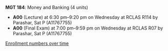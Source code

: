 **MGT 184**: Money and Banking (4 units)

- **A00** (Lecture) at 6:30 pm–9:20 pm on Wednesday at RCLAS R114 by Parashar, Sat P (A11767755)
- **A00** (Final Exam) at 7:00 pm–9:59 pm on Wednesday at RCLAS R07 by Parashar, Sat P (A11767755)

[Enrollment numbers over time](./MGT184.tsv)
